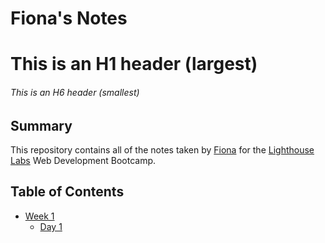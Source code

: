 # Fiona's Notes
# This is an H1 header (largest)
###### This is an H6 header (smallest)
## Summary

This repository contains all of the notes taken by [Fiona](https://github.com/Fionalan727) for the [Lighthouse Labs](https://www.lighthouselabs.ca) Web Development Bootcamp.

## Table of Contents
* [Week 1](Week_1)
  * [Day 1](Week_1/Day_1)

